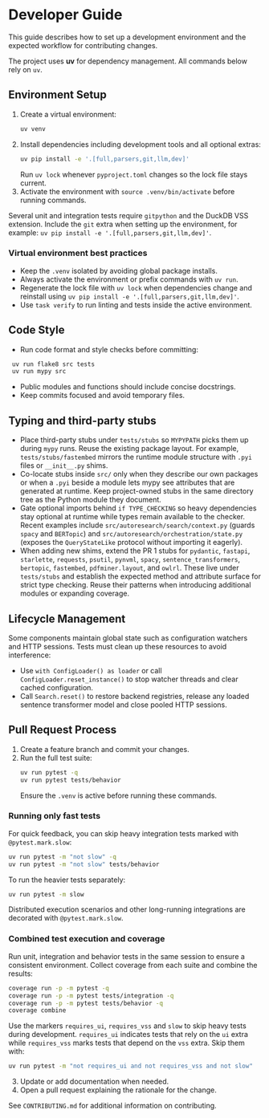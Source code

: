 # Developer Guide

This guide describes how to set up a development environment and the expected workflow for contributing changes.

The project uses **uv** for dependency management. All commands below rely on
`uv`.

## Environment Setup

1. Create a virtual environment:
   ```bash
   uv venv
   ```
2. Install dependencies including development tools and all optional extras:
   ```bash
   uv pip install -e '.[full,parsers,git,llm,dev]'
   ```
   Run `uv lock` whenever `pyproject.toml` changes so the lock file stays current.
3. Activate the environment with `source .venv/bin/activate` before running commands.

Several unit and integration tests require `gitpython` and the DuckDB VSS
extension. Include the `git` extra when setting up the environment, for example:
 `uv pip install -e '.[full,parsers,git,llm,dev]'`.

### Virtual environment best practices

- Keep the `.venv` isolated by avoiding global package installs.
- Always activate the environment or prefix commands with `uv run`.
- Regenerate the lock file with `uv lock` when dependencies change and
  reinstall using `uv pip install -e '.[full,parsers,git,llm,dev]'`.
- Use `task verify` to run linting and tests inside the active environment.

## Code Style

- Run code format and style checks before committing:
 ```bash
  uv run flake8 src tests
  uv run mypy src
  ```
- Public modules and functions should include concise docstrings.
- Keep commits focused and avoid temporary files.

## Typing and third-party stubs

- Place third-party stubs under ``tests/stubs`` so ``MYPYPATH`` picks them up
  during ``mypy`` runs. Reuse the existing package layout. For example,
  ``tests/stubs/fastembed`` mirrors the runtime module structure with ``.pyi``
  files or ``__init__.py`` shims.
- Co-locate stubs inside ``src/`` only when they describe our own packages or
  when a ``.pyi`` beside a module lets mypy see attributes that are generated at
  runtime. Keep project-owned stubs in the same directory tree as the Python
  module they document.
- Gate optional imports behind ``if TYPE_CHECKING`` so heavy dependencies stay
  optional at runtime while types remain available to the checker. Recent
  examples include ``src/autoresearch/search/context.py`` (guards ``spacy`` and
  ``BERTopic``) and ``src/autoresearch/orchestration/state.py`` (exposes the
  ``QueryStateLike`` protocol without importing it eagerly).
- When adding new shims, extend the PR 1 stubs for ``pydantic``, ``fastapi``,
  ``starlette``, ``requests``, ``psutil``, ``pynvml``, ``spacy``,
  ``sentence_transformers``, ``bertopic``, ``fastembed``, ``pdfminer.layout``,
  and ``owlrl``. These live under ``tests/stubs`` and establish the expected
  method and attribute surface for strict type checking. Reuse their patterns
  when introducing additional modules or expanding coverage.

## Lifecycle Management

Some components maintain global state such as configuration watchers and HTTP
sessions. Tests must clean up these resources to avoid interference:

- Use ``with ConfigLoader() as loader`` or call ``ConfigLoader.reset_instance()``
  to stop watcher threads and clear cached configuration.
- Call ``Search.reset()`` to restore backend registries, release any loaded
  sentence transformer model and close pooled HTTP sessions.

## Pull Request Process

1. Create a feature branch and commit your changes.
2. Run the full test suite:
   ```bash
   uv run pytest -q
   uv run pytest tests/behavior
   ```
   Ensure the `.venv` is active before running these commands.

### Running only fast tests

For quick feedback, you can skip heavy integration tests marked with
`@pytest.mark.slow`:

```bash
uv run pytest -m "not slow" -q
uv run pytest -m "not slow" tests/behavior
```
To run the heavier tests separately:

```bash
uv run pytest -m slow
```
Distributed execution scenarios and other long-running integrations are
decorated with `@pytest.mark.slow`.

### Combined test execution and coverage

Run unit, integration and behavior tests in the same session to ensure a consistent environment. Collect coverage from each suite and combine the results:

```bash
coverage run -p -m pytest -q
coverage run -p -m pytest tests/integration -q
coverage run -p -m pytest tests/behavior -q
coverage combine
```

Use the markers `requires_ui`, `requires_vss` and `slow` to skip heavy tests during development.
`requires_ui` indicates tests that rely on the `ui` extra while `requires_vss`
marks tests that depend on the `vss` extra. Skip them with:

```bash
uv run pytest -m "not requires_ui and not requires_vss and not slow"
```
3. Update or add documentation when needed.
4. Open a pull request explaining the rationale for the change.

See `CONTRIBUTING.md` for additional information on contributing.
